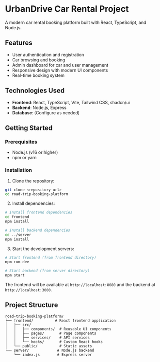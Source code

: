 # UrbanDrive Car Rental Project

A modern car rental booking platform built with React, TypeScript, and Node.js.

## Features

- User authentication and registration
- Car browsing and booking
- Admin dashboard for car and user management
- Responsive design with modern UI components
- Real-time booking system

## Technologies Used

- **Frontend**: React, TypeScript, Vite, Tailwind CSS, shadcn/ui
- **Backend**: Node.js, Express
- **Database**: (Configure as needed)

## Getting Started

### Prerequisites

- Node.js (v16 or higher)
- npm or yarn

### Installation

1. Clone the repository:
```bash
git clone <repository-url>
cd road-trip-booking-platform
```

2. Install dependencies:
```bash
# Install frontend dependencies
cd frontend
npm install

# Install backend dependencies
cd ../server
npm install
```

3. Start the development servers:

```bash
# Start frontend (from frontend directory)
npm run dev

# Start backend (from server directory)
npm start
```

The frontend will be available at `http://localhost:8080` and the backend at `http://localhost:3000`.

## Project Structure

```
road-trip-booking-platform/
├── frontend/          # React frontend application
│   ├── src/
│   │   ├── components/  # Reusable UI components
│   │   ├── pages/       # Page components
│   │   ├── services/    # API services
│   │   └── hooks/       # Custom React hooks
│   └── public/          # Static assets
└── server/             # Node.js backend
    └── index.js        # Express server
```

